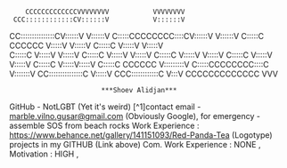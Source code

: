 
        CCCCCCCCCCCCCVVVVVVVV           VVVVVVVV
     CCC::::::::::::CV::::::V           V::::::V
   CC:::::::::::::::CV::::::V           V::::::V
  C:::::CCCCCCCC::::CV::::::V           V::::::V
 C:::::C       CCCCCC V:::::V           V:::::V
C:::::C                V:::::V         V:::::V  
C:::::C                 V:::::V       V:::::V
C:::::C                  V:::::V     V:::::V
C:::::C                   V:::::V   V:::::V
C:::::C                    V:::::V V:::::V
C:::::C                     V:::::V:::::V
 C:::::C       CCCCCC        V:::::::::V
  C:::::CCCCCCCC::::C         V:::::::V
   CC:::::::::::::::C          V:::::V
     CCC::::::::::::C           V:::V
        CCCCCCCCCCCCC            VVV

                           ***Shoev Alidjan***

GitHub - NotLGBT (Yet it's weird)
[^1]contact email - <marble.vilno.gusar@gmail.com> (Obviously Google), for emergency - assemble SOS from beach rocks
Work Experience : <https://www.behance.net/gallery/141151093/Red-Panda-Tea> (Logotype)
  projects in my GITHUB (Link above)
 Com. Work Experience : NONE ,
 Motivation : HIGH ,





 
